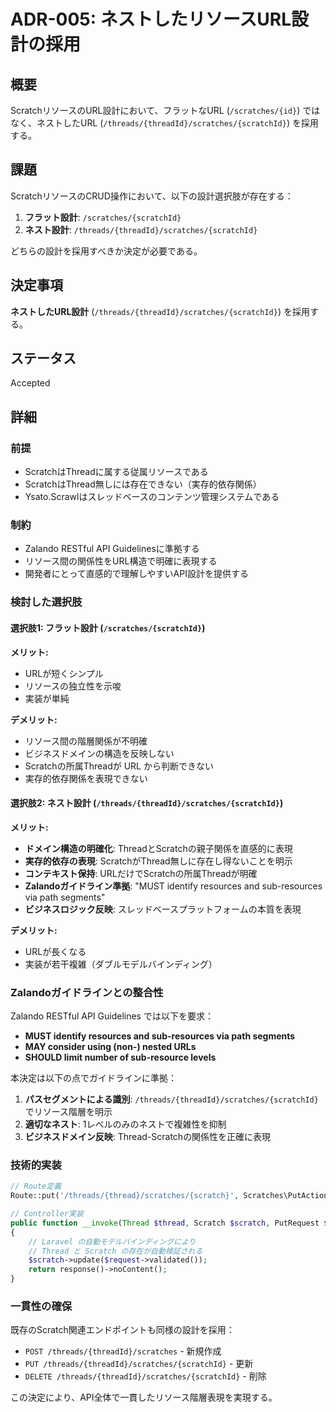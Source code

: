 # ADR-005: ネストしたリソースURL設計の採用

## 概要

ScratchリソースのURL設計において、フラットなURL (`/scratches/{id}`) ではなく、ネストしたURL (`/threads/{threadId}/scratches/{scratchId}`) を採用する。

## 課題

ScratchリソースのCRUD操作において、以下の設計選択肢が存在する：

1. **フラット設計**: `/scratches/{scratchId}`
2. **ネスト設計**: `/threads/{threadId}/scratches/{scratchId}`

どちらの設計を採用すべきか決定が必要である。

## 決定事項

**ネストしたURL設計** (`/threads/{threadId}/scratches/{scratchId}`) を採用する。

## ステータス

Accepted

## 詳細

### 前提

- ScratchはThreadに属する従属リソースである
- ScratchはThread無しには存在できない（実存的依存関係）
- Ysato.Scrawlはスレッドベースのコンテンツ管理システムである

### 制約

- Zalando RESTful API Guidelinesに準拠する
- リソース間の関係性をURL構造で明確に表現する
- 開発者にとって直感的で理解しやすいAPI設計を提供する

### 検討した選択肢

#### 選択肢1: フラット設計 (`/scratches/{scratchId}`)

**メリット:**
- URLが短くシンプル
- リソースの独立性を示唆
- 実装が単純

**デメリット:**
- リソース間の階層関係が不明確
- ビジネスドメインの構造を反映しない
- Scratchの所属Threadが URL から判断できない
- 実存的依存関係を表現できない

#### 選択肢2: ネスト設計 (`/threads/{threadId}/scratches/{scratchId}`)

**メリット:**
- **ドメイン構造の明確化**: ThreadとScratchの親子関係を直感的に表現
- **実存的依存の表現**: ScratchがThread無しに存在し得ないことを明示
- **コンテキスト保持**: URLだけでScratchの所属Threadが明確
- **Zalandoガイドライン準拠**: "MUST identify resources and sub-resources via path segments"
- **ビジネスロジック反映**: スレッドベースプラットフォームの本質を表現

**デメリット:**
- URLが長くなる
- 実装が若干複雑（ダブルモデルバインディング）

### Zalandoガイドラインとの整合性

Zalando RESTful API Guidelines では以下を要求：

- **MUST identify resources and sub-resources via path segments**
- **MAY consider using (non-) nested URLs**
- **SHOULD limit number of sub-resource levels**

本決定は以下の点でガイドラインに準拠：

1. **パスセグメントによる識別**: `/threads/{threadId}/scratches/{scratchId}` でリソース階層を明示
2. **適切なネスト**: 1レベルのみのネストで複雑性を抑制
3. **ビジネスドメイン反映**: Thread-Scratchの関係性を正確に表現

### 技術的実装

```php
// Route定義
Route::put('/threads/{thread}/scratches/{scratch}', Scratches\PutAction::class);

// Controller実装
public function __invoke(Thread $thread, Scratch $scratch, PutRequest $request): Response
{
    // Laravel の自動モデルバインディングにより
    // Thread と Scratch の存在が自動検証される
    $scratch->update($request->validated());
    return response()->noContent();
}
```

### 一貫性の確保

既存のScratch関連エンドポイントも同様の設計を採用：
- `POST /threads/{threadId}/scratches` - 新規作成
- `PUT /threads/{threadId}/scratches/{scratchId}` - 更新
- `DELETE /threads/{threadId}/scratches/{scratchId}` - 削除

この決定により、API全体で一貫したリソース階層表現を実現する。
